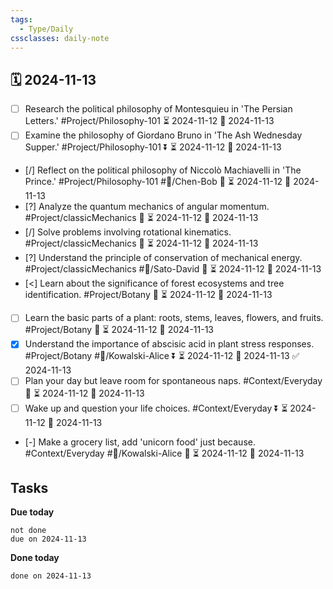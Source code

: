 ```yaml
---
tags:
  - Type/Daily
cssclasses: daily-note
---
```


## 🗓️ 2024-11-13

- [ ] Research the political philosophy of Montesquieu in 'The Persian Letters.' #Project/Philosophy-101 ⏳ 2024-11-12 📅 2024-11-13
- [ ] Examine the philosophy of Giordano Bruno in 'The Ash Wednesday Supper.' #Project/Philosophy-101 ⏬ ⏳ 2024-11-12 📅 2024-11-13
- [/] Reflect on the political philosophy of Niccolò Machiavelli in 'The Prince.' #Project/Philosophy-101 #👤/Chen-Bob 🔺 ⏳ 2024-11-12 📅 2024-11-13
- [?] Analyze the quantum mechanics of angular momentum. #Project/classicMechanics 🔽 ⏳ 2024-11-12 📅 2024-11-13
- [/] Solve problems involving rotational kinematics. #Project/classicMechanics 🔼 ⏳ 2024-11-12 📅 2024-11-13
- [?] Understand the principle of conservation of mechanical energy. #Project/classicMechanics #👤/Sato-David 🔽 ⏳ 2024-11-12 📅 2024-11-13
- [<] Learn about the significance of forest ecosystems and tree identification. #Project/Botany 🔼 ⏳ 2024-11-12 📅 2024-11-13
- [ ] Learn the basic parts of a plant: roots, stems, leaves, flowers, and fruits. #Project/Botany 🔼 ⏳ 2024-11-12 📅 2024-11-13
- [x] Understand the importance of abscisic acid in plant stress responses. #Project/Botany #👤/Kowalski-Alice ⏬ ⏳ 2024-11-12 📅 2024-11-13 ✅ 2024-11-13
- [ ] Plan your day but leave room for spontaneous naps. #Context/Everyday 🔺 ⏳ 2024-11-12 📅 2024-11-13
- [ ] Wake up and question your life choices. #Context/Everyday ⏬ ⏳ 2024-11-12 📅 2024-11-13
- [-] Make a grocery list, add 'unicorn food' just because. #Context/Everyday #👤/Kowalski-Alice 🔺 ⏳ 2024-11-12 📅 2024-11-13

## Tasks

**Due today**

```tasks
not done
due on 2024-11-13
```

**Done today**

```tasks
done on 2024-11-13
```
            